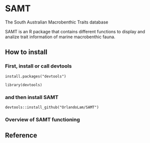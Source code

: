 # SAMT
The South Australian Macrobenthic Traits database 

SAMT is an R package that contains different functions to display and analize trait information of marine macrobenthic fauna.

## How to install

### First, install or call devtools

`install.packages("devtools")`

`library(devtools)`

### and then install SAMT

`devtools::install_github("OrlandoLam/SAMT")`

### Overview of SAMT functioning

## Reference 

